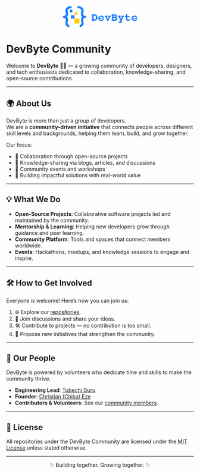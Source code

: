<p align="center">
  <img src="assets/IMG_20250811_164020_018.png" alt="DevByte Community" width="200"/>
</p>

# DevByte Community

Welcome to **DevByte** 👋🏽 — a growing community of developers, designers, and tech enthusiasts dedicated to collaboration, knowledge-sharing, and open-source contributions.  

---

## 🌍 About Us
DevByte is more than just a group of developers.  
We are a **community-driven initiative** that connects people across different skill levels and backgrounds, helping them learn, build, and grow together.  

Our focus:
- 🤝 Collaboration through open-source projects  
- 📝 Knowledge-sharing via blogs, articles, and discussions  
- 📅 Community events and workshops  
- 🚀 Building impactful solutions with real-world value  

---

## 💡 What We Do
- **Open-Source Projects**: Collaborative software projects led and maintained by the community.  
- **Mentorship & Learning**: Helping new developers grow through guidance and peer learning.  
- **Community Platform**: Tools and spaces that connect members worldwide.  
- **Events**: Hackathons, meetups, and knowledge sessions to engage and inspire.  

---

## 🛠️ How to Get Involved
Everyone is welcome! Here’s how you can join us:
1. 🌐 Explore our [repositories](https://github.com/orgs/DevByte-Community/repositories).  
2. 💬 Join discussions and share your ideas.  
3. 🛠️ Contribute to projects — no contribution is too small.  
4. 🚀 Propose new initiatives that strengthen the community.  

---

## 👥 Our People
DevByte is powered by volunteers who dedicate time and skills to make the community thrive.  

- **Engineering Lead**: [Tobechi Duru](https://github.com/Tobe01)
- **Founder**: [Christian (Chika) Eze](https://github.com/chriscodehead)
- **Contributors & Volunteers**: See our [community members](https://github.com/orgs/DevByte-Community/people).  

---

## 📜 License
All repositories under the DevByte Community are licensed under the [MIT License](https://github.com/DevByte-Community/Community-Website/blob/main/LICENSE.md) unless stated otherwise.  

---

<p align="center">✨ Building together. Growing together. ✨</p>

